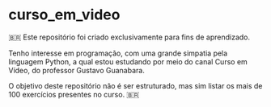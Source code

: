# curso_em_video

🇧🇷 Este repositório foi criado exclusivamente para fins de aprendizado.

Tenho interesse em programação, com uma grande simpatia pela linguagem Python, 
a qual estou estudando por meio do canal Curso em Vídeo, do professor Gustavo Guanabara.

O objetivo deste repositório não é ser estruturado, 
mas sim listar os mais de 100 exercícios presentes no curso. 🇧🇷
